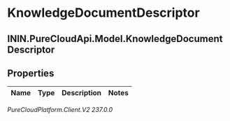# KnowledgeDocumentDescriptor

## ININ.PureCloudApi.Model.KnowledgeDocumentDescriptor

## Properties

|Name | Type | Description | Notes|
|------------ | ------------- | ------------- | -------------|



_PureCloudPlatform.Client.V2 237.0.0_
